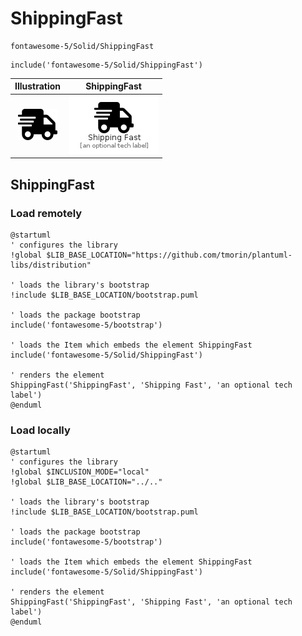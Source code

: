 # ShippingFast


```text
fontawesome-5/Solid/ShippingFast
```

```text
include('fontawesome-5/Solid/ShippingFast')
```



| Illustration | ShippingFast |
| :---: | :---: |
| ![illustration for Illustration](../../fontawesome-5/Solid/ShippingFast.png) | ![illustration for ShippingFast](../../fontawesome-5/Solid/ShippingFast.Local.png) |




## ShippingFast

### Load remotely
```plantuml
@startuml
' configures the library
!global $LIB_BASE_LOCATION="https://github.com/tmorin/plantuml-libs/distribution"

' loads the library's bootstrap
!include $LIB_BASE_LOCATION/bootstrap.puml

' loads the package bootstrap
include('fontawesome-5/bootstrap')

' loads the Item which embeds the element ShippingFast
include('fontawesome-5/Solid/ShippingFast')

' renders the element
ShippingFast('ShippingFast', 'Shipping Fast', 'an optional tech label')
@enduml
```

### Load locally
```plantuml
@startuml
' configures the library
!global $INCLUSION_MODE="local"
!global $LIB_BASE_LOCATION="../.."

' loads the library's bootstrap
!include $LIB_BASE_LOCATION/bootstrap.puml

' loads the package bootstrap
include('fontawesome-5/bootstrap')

' loads the Item which embeds the element ShippingFast
include('fontawesome-5/Solid/ShippingFast')

' renders the element
ShippingFast('ShippingFast', 'Shipping Fast', 'an optional tech label')
@enduml
```

